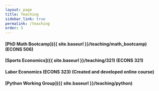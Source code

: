 ```yaml
---
layout: page
title: Teaching
sidebar_link: true
permalink: /teaching
order: 5
---
```


#### [PhD Math Bootcamp]({{ site.baseurl }}/teaching/math_bootcamp) (ECONS 506)

#### [Sports Economics]({{ site.baseurl }}/teaching/321) (ECONS 321)

#### Labor Economics (ECONS 323) (Created and developed online course)

#### [Python Working Group]({{ site.baseurl }}/teaching/python)

